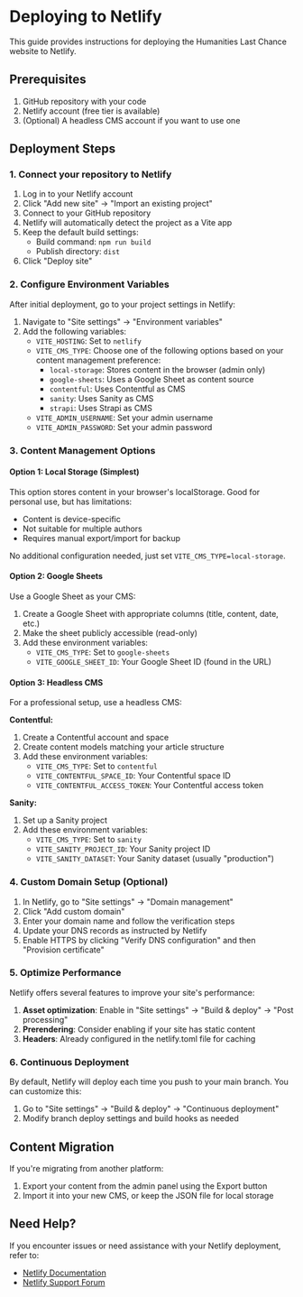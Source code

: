 
# Deploying to Netlify

This guide provides instructions for deploying the Humanities Last Chance website to Netlify.

## Prerequisites

1. GitHub repository with your code
2. Netlify account (free tier is available)
3. (Optional) A headless CMS account if you want to use one

## Deployment Steps

### 1. Connect your repository to Netlify

1. Log in to your Netlify account
2. Click "Add new site" → "Import an existing project"
3. Connect to your GitHub repository
4. Netlify will automatically detect the project as a Vite app
5. Keep the default build settings:
   - Build command: `npm run build`
   - Publish directory: `dist`
6. Click "Deploy site"

### 2. Configure Environment Variables

After initial deployment, go to your project settings in Netlify:

1. Navigate to "Site settings" → "Environment variables"
2. Add the following variables:
   - `VITE_HOSTING`: Set to `netlify`
   - `VITE_CMS_TYPE`: Choose one of the following options based on your content management preference:
     - `local-storage`: Stores content in the browser (admin only)
     - `google-sheets`: Uses a Google Sheet as content source
     - `contentful`: Uses Contentful as CMS
     - `sanity`: Uses Sanity as CMS
     - `strapi`: Uses Strapi as CMS
   - `VITE_ADMIN_USERNAME`: Set your admin username
   - `VITE_ADMIN_PASSWORD`: Set your admin password

### 3. Content Management Options

#### Option 1: Local Storage (Simplest)

This option stores content in your browser's localStorage. Good for personal use, but has limitations:
- Content is device-specific
- Not suitable for multiple authors
- Requires manual export/import for backup

No additional configuration needed, just set `VITE_CMS_TYPE=local-storage`.

#### Option 2: Google Sheets

Use a Google Sheet as your CMS:
1. Create a Google Sheet with appropriate columns (title, content, date, etc.)
2. Make the sheet publicly accessible (read-only)
3. Add these environment variables:
   - `VITE_CMS_TYPE`: Set to `google-sheets`
   - `VITE_GOOGLE_SHEET_ID`: Your Google Sheet ID (found in the URL)

#### Option 3: Headless CMS

For a professional setup, use a headless CMS:

**Contentful:**
1. Create a Contentful account and space
2. Create content models matching your article structure
3. Add these environment variables:
   - `VITE_CMS_TYPE`: Set to `contentful`
   - `VITE_CONTENTFUL_SPACE_ID`: Your Contentful space ID
   - `VITE_CONTENTFUL_ACCESS_TOKEN`: Your Contentful access token

**Sanity:**
1. Set up a Sanity project
2. Add these environment variables:
   - `VITE_CMS_TYPE`: Set to `sanity`
   - `VITE_SANITY_PROJECT_ID`: Your Sanity project ID
   - `VITE_SANITY_DATASET`: Your Sanity dataset (usually "production")

### 4. Custom Domain Setup (Optional)

1. In Netlify, go to "Site settings" → "Domain management"
2. Click "Add custom domain"
3. Enter your domain name and follow the verification steps
4. Update your DNS records as instructed by Netlify
5. Enable HTTPS by clicking "Verify DNS configuration" and then "Provision certificate"

### 5. Optimize Performance

Netlify offers several features to improve your site's performance:

1. **Asset optimization**: Enable in "Site settings" → "Build & deploy" → "Post processing"
2. **Prerendering**: Consider enabling if your site has static content
3. **Headers**: Already configured in the netlify.toml file for caching

### 6. Continuous Deployment

By default, Netlify will deploy each time you push to your main branch. You can customize this:

1. Go to "Site settings" → "Build & deploy" → "Continuous deployment"
2. Modify branch deploy settings and build hooks as needed

## Content Migration

If you're migrating from another platform:

1. Export your content from the admin panel using the Export button
2. Import it into your new CMS, or keep the JSON file for local storage

## Need Help?

If you encounter issues or need assistance with your Netlify deployment, refer to:
- [Netlify Documentation](https://docs.netlify.com/)
- [Netlify Support Forum](https://answers.netlify.com/)
